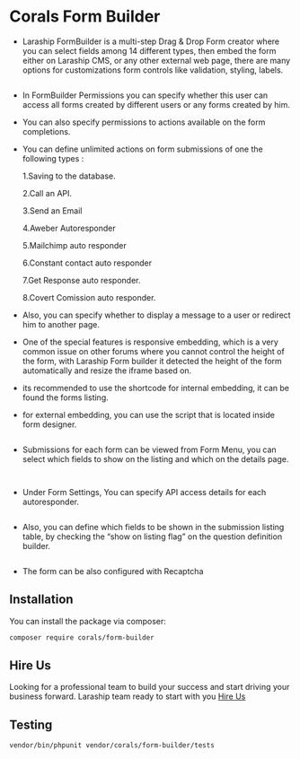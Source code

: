 # Corals Form Builder

- Laraship FormBuilder is a multi-step Drag & Drop Form creator where you can select fields among 14 different types, then embed the form either on Laraship CMS, or any other external web page, there are many options for customizations form controls like validation, styling, labels.

<p><img src="https://www.laraship.com/wp-content/uploads/2018/10/laraship-multistep-formbuilder.png" alt=""></p>


- In FormBuilder Permissions you can specify whether this user can access all forms created by different users or any forms created by him.


- You can also specify permissions to actions available on the form completions.


- You can define unlimited actions on form submissions of one the following types :

  1.Saving to the database.

  2.Call an API.

  3.Send an Email

  4.Aweber Autoresponder

  5.Mailchimp auto responder

  6.Constant contact auto responder

  7.Get Response auto responder.

  8.Covert Comission auto responder.


- Also, you can specify whether to display a message to a user or redirect him to another page.


- One of the special features is responsive embedding, which is a very common issue on other forums where you cannot control the height of the form, with Laraship Form builder it detected the height of the form automatically and resize the iframe based on.


- its recommended to use the shortcode for internal embedding, it can be found the forms listing.


- for external embedding, you can use the script that is located inside form designer.

<p><img src="https://www.laraship.com/wp-content/uploads/2018/10/form_embed.png" alt=""></p>


- Submissions for each form can be viewed from Form Menu, you can select which fields to show on the listing and which on the details page.

<p><img src="https://www.laraship.com/wp-content/uploads/2018/10/laraship-formbuilder-submission-list.png" alt=""></p>
<p><img src="https://www.laraship.com/wp-content/uploads/2018/10/laraship-formbuilder-submission-details.png" alt=""></p>

- Under Form Settings, You can specify API access details for each autoresponder.

<p><img src="https://www.laraship.com/wp-content/uploads/2018/10/laraship-formbuilder-autoresponder-settings.png" alt=""></p>

- Also, you can define which fields to be shown in the submission listing table, by checking the “show on listing flag” on the question definition builder.

<p><img src="https://www.laraship.com/wp-content/uploads/2018/10/laraship-form-builder-selection.png" alt=""></p>

- The form can be also configured with Recaptcha

## Installation

You can install the package via composer:

```bash
composer require corals/form-builder
```
## Hire Us
Looking for a professional team to build your success and start driving your business forward.
Laraship team ready to start with you [Hire Us](https://www.laraship.com/contact)

## Testing

```bash
vendor/bin/phpunit vendor/corals/form-builder/tests 
```
